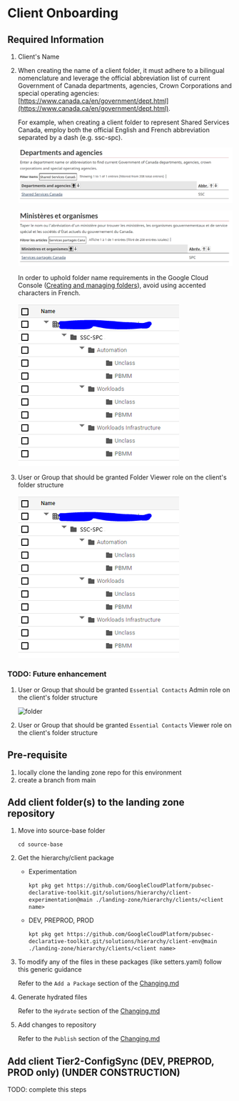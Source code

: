 # Client Onboarding

## Required Information

1. Client's Name
1. When creating the name of a client folder, it must adhere to a bilingual nomenclature and leverage the official abbreviation list of current Government of Canada departments, agencies, Crown Corporations and special operating agencies: [https://www.canada.ca/en/government/dept.html](https://www.canada.ca/en/government/dept.html).

   For example, when creating a client folder to represent Shared Services Canada, employ both the official English and French abbreviation separated by a dash (e.g. ssc-spc).

   ![folder](img/departments-and-agencies-en-ssc.png)

   ![folder](img/departments-and-agencies-fr-spc.png)
    
   In order to uphold folder name requirements in the Google Cloud Console ([Creating and managing folders](https://cloud.google.com/resource-manager/docs/creating-managing-folders#:~:text=For%20example%2C%20to%20create%20folders,%2C%20spaces%2C%20hyphens%20and%20underscores)), avoid using accented characters in French.

    ![folder](img/folder-structure-ssc-spc.png)

1. User or Group that should be granted Folder Viewer role on the client's folder structure

    ![folder](img/folder-structure-ssc-spc.png)


### TODO: Future enhancement
1. User or Group that should be granted `Essential Contacts` Admin role on the client's folder structure

    ![folder](img/essential-contacts.png)

1. User or Group that should be granted `Essential Contacts` Viewer role on the client's folder structure

## Pre-requisite

1. locally clone the landing zone repo for this environment
1. create a branch from main



## Add client folder(s) to the landing zone repository

1. Move into source-base folder
    ```
    cd source-base
    ```
1. Get the hierarchy/client package
    - Experimentation
      ```
      kpt pkg get https://github.com/GoogleCloudPlatform/pubsec-declarative-toolkit.git/solutions/hierarchy/client-experimentation@main ./landing-zone/hierarchy/clients/<client name>
      ```

    - DEV, PREPROD, PROD
      ```
      kpt pkg get https://github.com/GoogleCloudPlatform/pubsec-declarative-toolkit.git/solutions/hierarchy/client-env@main ./landing-zone/hierarchy/clients/<client name>
      ```

1. To modify any of the files in these packages (like setters.yaml) follow this generic guidance
  
    Refer to the `Add a Package` section of the [Changing.md](Changing.md)

1. Generate hydrated files

    Refer to the `Hydrate` section of the [Changing.md](Changing.md)

1. Add changes to repository
    
    Refer to the `Publish` section of the [Changing.md](Changing.md)


## Add client Tier2-ConfigSync (DEV, PREPROD, PROD only) (UNDER CONSTRUCTION)

TODO: complete this steps

